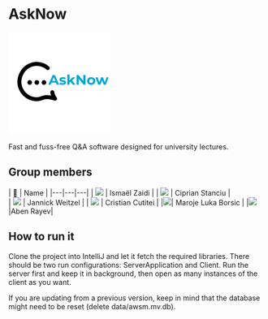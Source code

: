 # AskNow
![](client/src/main/resources/AskNow.png)

Fast and fuss-free Q&A software designed for university lectures.

## Group members

| 📸 | Name | 
|---|---|---|
| ![](https://eu.ui-avatars.com/api/?name=IZ&length=4&size=50&color=DDD&background=777&font-size=0.325) | Ismaël Zaidi | 
| ![](https://eu.ui-avatars.com/api/?name=CS&length=4&size=50&color=DDD&background=777&font-size=0.325) | Ciprian Stanciu |  
| ![](https://eu.ui-avatars.com/api/?name=JW&length=4&size=50&color=DDD&background=777&font-size=0.325) | Jannick Weitzel | 
| ![](https://eu.ui-avatars.com/api/?name=CC&length=4&size=50&color=DDD&background=777&font-size=0.325) | Cristian Cutitei | 
|![](https://eu.ui-avatars.com/api/?name=MLB&length=4&size=50&color=DDD&background=777&font-size=0.325)| Maroje Luka Borsic |
|![](https://eu.ui-avatars.com/api/?name=AR&length=4&size=50&color=DDD&background=777&font-size=0.325)|Aben Rayev|

## How to run it
Clone the project into IntelliJ and let it fetch the required libraries.
There should be two run configurations: ServerApplication and Client.
Run the server first and keep it in background, then open as many instances of the client as you want.

If you are updating from a previous version, keep in mind that the database might need to be reset (delete data/awsm.mv.db).
